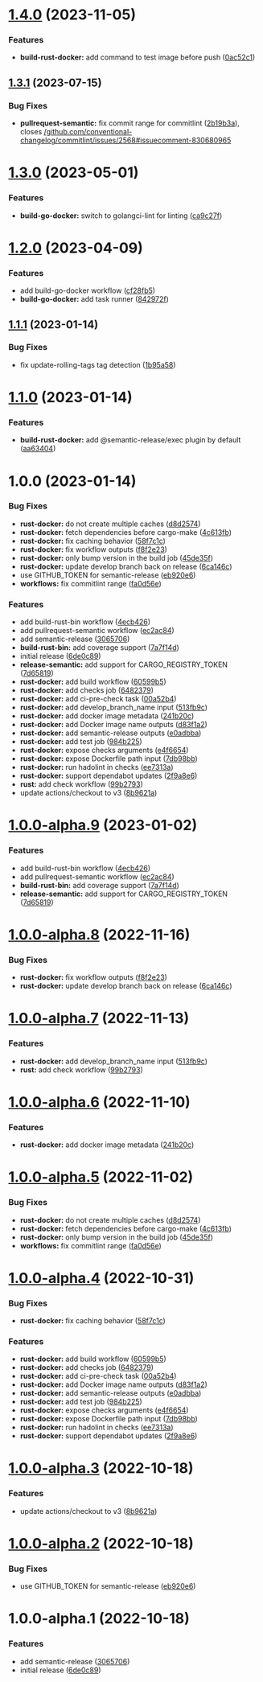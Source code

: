 # [1.4.0](https://github.com/alixinne/github-workflows/compare/v1.3.1...v1.4.0) (2023-11-05)


### Features

* **build-rust-docker:** add command to test image before push ([0ac52c1](https://github.com/alixinne/github-workflows/commit/0ac52c187c935deacda98c64565f25f4ced74c8c))

## [1.3.1](https://github.com/alixinne/github-workflows/compare/v1.3.0...v1.3.1) (2023-07-15)


### Bug Fixes

* **pullrequest-semantic:** fix commit range for commitlint ([2b19b3a](https://github.com/alixinne/github-workflows/commit/2b19b3a30c812bc45d72d2871776dd09063cd4a6)), closes [/github.com/conventional-changelog/commitlint/issues/2568#issuecomment-830680965](https://github.com//github.com/conventional-changelog/commitlint/issues/2568/issues/issuecomment-830680965)

# [1.3.0](https://github.com/alixinne/github-workflows/compare/v1.2.0...v1.3.0) (2023-05-01)


### Features

* **build-go-docker:** switch to golangci-lint for linting ([ca9c27f](https://github.com/alixinne/github-workflows/commit/ca9c27f19579466552d27ca1771f7d471bee5cde))

# [1.2.0](https://github.com/alixinne/github-workflows/compare/v1.1.1...v1.2.0) (2023-04-09)


### Features

* add build-go-docker workflow ([cf28fb5](https://github.com/alixinne/github-workflows/commit/cf28fb544e69679c11e39263d738a1ca4d8a0b3f))
* **build-go-docker:** add task runner ([842972f](https://github.com/alixinne/github-workflows/commit/842972f23f50ae5ddc55f78ea0d5ae7c785fb04e))

## [1.1.1](https://github.com/alixinne/github-workflows/compare/v1.1.0...v1.1.1) (2023-01-14)


### Bug Fixes

* fix update-rolling-tags tag detection ([1b95a58](https://github.com/alixinne/github-workflows/commit/1b95a58a70c5f24c1b5c6df6118bbea2b877a1c7))

# [1.1.0](https://github.com/alixinne/github-workflows/compare/v1.0.0...v1.1.0) (2023-01-14)


### Features

* **build-rust-docker:** add @semantic-release/exec plugin by default ([aa63404](https://github.com/alixinne/github-workflows/commit/aa634041dbfbb4f534174f44c028c5edc183797b))

# 1.0.0 (2023-01-14)


### Bug Fixes

* **rust-docker:** do not create multiple caches ([d8d2574](https://github.com/alixinne/github-workflows/commit/d8d25747b5cfc98b83807f6465aca060888bfdf3))
* **rust-docker:** fetch dependencies before cargo-make ([4c613fb](https://github.com/alixinne/github-workflows/commit/4c613fb11e9cb42e39b3a40aef518d947b796cf5))
* **rust-docker:** fix caching behavior ([58f7c1c](https://github.com/alixinne/github-workflows/commit/58f7c1c99c2501b2efd09c38054aa769d84e739d))
* **rust-docker:** fix workflow outputs ([f8f2e23](https://github.com/alixinne/github-workflows/commit/f8f2e233143360ea047b84aff354bd8c62347d1a))
* **rust-docker:** only bump version in the build job ([45de35f](https://github.com/alixinne/github-workflows/commit/45de35f93c9d244eeb59e35147348d755a0ed4cf))
* **rust-docker:** update develop branch back on release ([6ca146c](https://github.com/alixinne/github-workflows/commit/6ca146c8127ca63dbe30530bc7fe2cf81e6bffb7))
* use GITHUB_TOKEN for semantic-release ([eb920e6](https://github.com/alixinne/github-workflows/commit/eb920e6d593ee643360b12c7d5029d1b2cc0c709))
* **workflows:** fix commitlint range ([fa0d56e](https://github.com/alixinne/github-workflows/commit/fa0d56e7db7e6bc7fd60d1b7a64ad0dd95f97449))


### Features

* add build-rust-bin workflow ([4ecb426](https://github.com/alixinne/github-workflows/commit/4ecb426524b14ac90440cd3f69cc96fb7cd86ec1))
* add pullrequest-semantic workflow ([ec2ac84](https://github.com/alixinne/github-workflows/commit/ec2ac84732c7c0c0570e632f98affd83a72a6ca4))
* add semantic-release ([3065706](https://github.com/alixinne/github-workflows/commit/30657065dc63f810a2daf9eed5fa081bc51b3f6d))
* **build-rust-bin:** add coverage support ([7a7f14d](https://github.com/alixinne/github-workflows/commit/7a7f14d1245d9fe8c1878548b6d8326dfcca6d93))
* initial release ([6de0c89](https://github.com/alixinne/github-workflows/commit/6de0c893a63c5fe2dd0d960565461e8dc34661a8))
* **release-semantic:** add support for CARGO_REGISTRY_TOKEN ([7d65819](https://github.com/alixinne/github-workflows/commit/7d658199e9a6a0f39fec66c349c8e8c2b33260b6))
* **rust-docker:** add build workflow ([60599b5](https://github.com/alixinne/github-workflows/commit/60599b58044b87e7f36cce52e40c2abf3d407371))
* **rust-docker:** add checks job ([6482379](https://github.com/alixinne/github-workflows/commit/64823792efcde1f9f801cb8d1e32f63475d6aed0))
* **rust-docker:** add ci-pre-check task ([00a52b4](https://github.com/alixinne/github-workflows/commit/00a52b480588101494181a923df060d0c8df8b22))
* **rust-docker:** add develop_branch_name input ([513fb9c](https://github.com/alixinne/github-workflows/commit/513fb9c08b321231bbf4cdaadcd0b62ce1240ae5))
* **rust-docker:** add docker image metadata ([241b20c](https://github.com/alixinne/github-workflows/commit/241b20c0f7c22cfcab0f7a39fb2c4bd1e0fdc71b))
* **rust-docker:** add Docker image name outputs ([d83f1a2](https://github.com/alixinne/github-workflows/commit/d83f1a2217217ab7cfedf74ec04e42bd68c4127b))
* **rust-docker:** add semantic-release outputs ([e0adbba](https://github.com/alixinne/github-workflows/commit/e0adbba6c11c8179fc53008b1f81eb7968c64433))
* **rust-docker:** add test job ([984b225](https://github.com/alixinne/github-workflows/commit/984b2252be016a48de4a60068620fb3549fe20ee))
* **rust-docker:** expose checks arguments ([e4f6654](https://github.com/alixinne/github-workflows/commit/e4f6654af5017b28d7aace3cb4da3f88564726fa))
* **rust-docker:** expose Dockerfile path input ([7db98bb](https://github.com/alixinne/github-workflows/commit/7db98bb4f7a3d022df3e5d4192daf159ddb6def5))
* **rust-docker:** run hadolint in checks ([ee7313a](https://github.com/alixinne/github-workflows/commit/ee7313ad85dc2015a2360de56bbca3475658273f))
* **rust-docker:** support dependabot updates ([2f9a8e6](https://github.com/alixinne/github-workflows/commit/2f9a8e6178e1942c2117f37b3767edc223265ed8))
* **rust:** add check workflow ([99b2793](https://github.com/alixinne/github-workflows/commit/99b2793eed31c5103b0c5a314f1d1ec7eb0f4855))
* update actions/checkout to v3 ([8b9621a](https://github.com/alixinne/github-workflows/commit/8b9621a29c2e09751782dbc623129b95da5f84db))

# [1.0.0-alpha.9](https://github.com/alixinne/github-workflows/compare/v1.0.0-alpha.8...v1.0.0-alpha.9) (2023-01-02)


### Features

* add build-rust-bin workflow ([4ecb426](https://github.com/alixinne/github-workflows/commit/4ecb426524b14ac90440cd3f69cc96fb7cd86ec1))
* add pullrequest-semantic workflow ([ec2ac84](https://github.com/alixinne/github-workflows/commit/ec2ac84732c7c0c0570e632f98affd83a72a6ca4))
* **build-rust-bin:** add coverage support ([7a7f14d](https://github.com/alixinne/github-workflows/commit/7a7f14d1245d9fe8c1878548b6d8326dfcca6d93))
* **release-semantic:** add support for CARGO_REGISTRY_TOKEN ([7d65819](https://github.com/alixinne/github-workflows/commit/7d658199e9a6a0f39fec66c349c8e8c2b33260b6))

# [1.0.0-alpha.8](https://github.com/alixinne/github-workflows/compare/v1.0.0-alpha.7...v1.0.0-alpha.8) (2022-11-16)


### Bug Fixes

* **rust-docker:** fix workflow outputs ([f8f2e23](https://github.com/alixinne/github-workflows/commit/f8f2e233143360ea047b84aff354bd8c62347d1a))
* **rust-docker:** update develop branch back on release ([6ca146c](https://github.com/alixinne/github-workflows/commit/6ca146c8127ca63dbe30530bc7fe2cf81e6bffb7))

# [1.0.0-alpha.7](https://github.com/alixinne/github-workflows/compare/v1.0.0-alpha.6...v1.0.0-alpha.7) (2022-11-13)


### Features

* **rust-docker:** add develop_branch_name input ([513fb9c](https://github.com/alixinne/github-workflows/commit/513fb9c08b321231bbf4cdaadcd0b62ce1240ae5))
* **rust:** add check workflow ([99b2793](https://github.com/alixinne/github-workflows/commit/99b2793eed31c5103b0c5a314f1d1ec7eb0f4855))

# [1.0.0-alpha.6](https://github.com/alixinne/github-workflows/compare/v1.0.0-alpha.5...v1.0.0-alpha.6) (2022-11-10)


### Features

* **rust-docker:** add docker image metadata ([241b20c](https://github.com/alixinne/github-workflows/commit/241b20c0f7c22cfcab0f7a39fb2c4bd1e0fdc71b))

# [1.0.0-alpha.5](https://github.com/alixinne/github-workflows/compare/v1.0.0-alpha.4...v1.0.0-alpha.5) (2022-11-02)


### Bug Fixes

* **rust-docker:** do not create multiple caches ([d8d2574](https://github.com/alixinne/github-workflows/commit/d8d25747b5cfc98b83807f6465aca060888bfdf3))
* **rust-docker:** fetch dependencies before cargo-make ([4c613fb](https://github.com/alixinne/github-workflows/commit/4c613fb11e9cb42e39b3a40aef518d947b796cf5))
* **rust-docker:** only bump version in the build job ([45de35f](https://github.com/alixinne/github-workflows/commit/45de35f93c9d244eeb59e35147348d755a0ed4cf))
* **workflows:** fix commitlint range ([fa0d56e](https://github.com/alixinne/github-workflows/commit/fa0d56e7db7e6bc7fd60d1b7a64ad0dd95f97449))

# [1.0.0-alpha.4](https://github.com/alixinne/github-workflows/compare/v1.0.0-alpha.3...v1.0.0-alpha.4) (2022-10-31)


### Bug Fixes

* **rust-docker:** fix caching behavior ([58f7c1c](https://github.com/alixinne/github-workflows/commit/58f7c1c99c2501b2efd09c38054aa769d84e739d))


### Features

* **rust-docker:** add build workflow ([60599b5](https://github.com/alixinne/github-workflows/commit/60599b58044b87e7f36cce52e40c2abf3d407371))
* **rust-docker:** add checks job ([6482379](https://github.com/alixinne/github-workflows/commit/64823792efcde1f9f801cb8d1e32f63475d6aed0))
* **rust-docker:** add ci-pre-check task ([00a52b4](https://github.com/alixinne/github-workflows/commit/00a52b480588101494181a923df060d0c8df8b22))
* **rust-docker:** add Docker image name outputs ([d83f1a2](https://github.com/alixinne/github-workflows/commit/d83f1a2217217ab7cfedf74ec04e42bd68c4127b))
* **rust-docker:** add semantic-release outputs ([e0adbba](https://github.com/alixinne/github-workflows/commit/e0adbba6c11c8179fc53008b1f81eb7968c64433))
* **rust-docker:** add test job ([984b225](https://github.com/alixinne/github-workflows/commit/984b2252be016a48de4a60068620fb3549fe20ee))
* **rust-docker:** expose checks arguments ([e4f6654](https://github.com/alixinne/github-workflows/commit/e4f6654af5017b28d7aace3cb4da3f88564726fa))
* **rust-docker:** expose Dockerfile path input ([7db98bb](https://github.com/alixinne/github-workflows/commit/7db98bb4f7a3d022df3e5d4192daf159ddb6def5))
* **rust-docker:** run hadolint in checks ([ee7313a](https://github.com/alixinne/github-workflows/commit/ee7313ad85dc2015a2360de56bbca3475658273f))
* **rust-docker:** support dependabot updates ([2f9a8e6](https://github.com/alixinne/github-workflows/commit/2f9a8e6178e1942c2117f37b3767edc223265ed8))

# [1.0.0-alpha.3](https://github.com/alixinne/github-workflows/compare/v1.0.0-alpha.2...v1.0.0-alpha.3) (2022-10-18)


### Features

* update actions/checkout to v3 ([8b9621a](https://github.com/alixinne/github-workflows/commit/8b9621a29c2e09751782dbc623129b95da5f84db))

# [1.0.0-alpha.2](https://github.com/alixinne/github-workflows/compare/v1.0.0-alpha.1...v1.0.0-alpha.2) (2022-10-18)


### Bug Fixes

* use GITHUB_TOKEN for semantic-release ([eb920e6](https://github.com/alixinne/github-workflows/commit/eb920e6d593ee643360b12c7d5029d1b2cc0c709))

# 1.0.0-alpha.1 (2022-10-18)


### Features

* add semantic-release ([3065706](https://github.com/alixinne/github-workflows/commit/30657065dc63f810a2daf9eed5fa081bc51b3f6d))
* initial release ([6de0c89](https://github.com/alixinne/github-workflows/commit/6de0c893a63c5fe2dd0d960565461e8dc34661a8))

